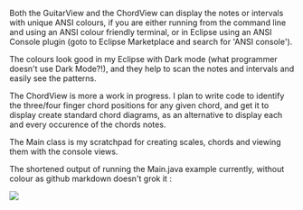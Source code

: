 Both the GuitarView and the ChordView can display the notes or intervals with unique ANSI colours, if you are
either running from the command line and using an ANSI colour friendly terminal, or in Eclipse using an ANSI Console
plugin (goto to Eclipse Marketplace and search for 'ANSI console').

The colours look good in my Eclipse with Dark mode (what programmer doesn't use Dark Mode?!), and they help to scan the notes and intervals
and easily see the patterns. 

The ChordView is more a work in progress. I plan to write code to identify the three/four finger chord positions for any given chord, and get it
to display create standard chord diagrams, as an alternative to display each and every occurence of the chords notes.

The Main class is my scratchpad for creating scales, chords and viewing them with the console views.

The shortened output of running the Main.java example currently, without colour as github markdown doesn't grok it :

<img src="https://github.com/philwhiles/frettler/blob/master/frettler-ansi.png"/>
